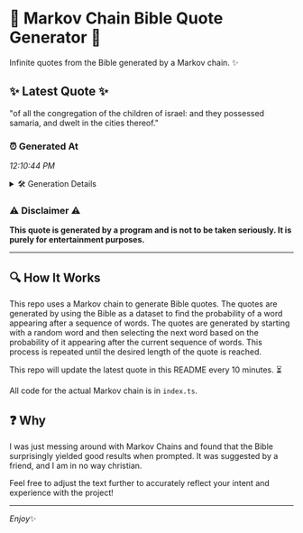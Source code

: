 # 📖 Markov Chain Bible Quote Generator 📖

Infinite quotes from the Bible generated by a Markov chain. ✨

## ✨ Latest Quote ✨
"of all the congregation of the children of israel: and they possessed samaria, and dwelt in the cities thereof."

### ⏰ Generated At
*12:10:44 PM*

<details>
    <summary>🛠️ Generation Details</summary>
    <p>
        <strong>🌱 Seed:</strong> of<br>
        <strong>🔄 Iterations:</strong> 18<br>
        <strong>📜 Context History:</strong><br>[ of ]: all<br>[ of, all ]: the<br>[ of, all, the ]: congregation<br>[ of, all, the, congregation ]: of<br>[ of, all, the, congregation, of ]: the<br>[ of, all, the, congregation, of, the ]: children<br>[ all, the, congregation, of, the, children ]: of<br>[ the, congregation, of, the, children, of ]: israel:<br>[ congregation, of, the, children, of, israel: ]: and<br>[ of, the, children, of, israel:, and ]: they<br>[ the, children, of, israel:, and, they ]: possessed<br>[ children, of, israel:, and, they, possessed ]: samaria,<br>[ of, israel:, and, they, possessed, samaria, ]: and<br>[ israel:, and, they, possessed, samaria,, and ]: dwelt<br>[ and, they, possessed, samaria,, and, dwelt ]: in<br>[ they, possessed, samaria,, and, dwelt, in ]: the<br>[ possessed, samaria,, and, dwelt, in, the ]: cities<br>[ samaria,, and, dwelt, in, the, cities ]: thereof.<br>
    </p>
</details>

### ⚠️ Disclaimer ⚠️
**This quote is generated by a program and is not to be taken seriously. It is purely for entertainment purposes.**

---

## 🔍 How It Works

This repo uses a Markov chain to generate Bible quotes. The quotes are generated by using the Bible as a dataset to find the probability of a word appearing after a sequence of words. The quotes are generated by starting with a random word and then selecting the next word based on the probability of it appearing after the current sequence of words. This process is repeated until the desired length of the quote is reached.

This repo will update the latest quote in this README every 10 minutes. ⏳

All code for the actual Markov chain is in `index.ts`.

## ❓ Why

I was just messing around with Markov Chains and found that the Bible surprisingly yielded good results when prompted. 
It was suggested by a friend, and I am in no way christian.

Feel free to adjust the text further to accurately reflect your intent and experience with the project!

---

*Enjoy*✨
